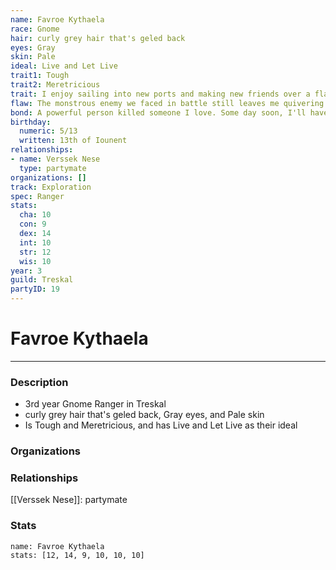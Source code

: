 ```yaml
---
name: Favroe Kythaela
race: Gnome
hair: curly grey hair that's geled back
eyes: Gray
skin: Pale
ideal: Live and Let Live
trait1: Tough
trait2: Meretricious
trait: I enjoy sailing into new ports and making new friends over a flagon of ale.
flaw: The monstrous enemy we faced in battle still leaves me quivering with fear.
bond: A powerful person killed someone I love. Some day soon, I'll have my revenge.
birthday:
  numeric: 5/13
  written: 13th of Iounent
relationships:
- name: Verssek Nese
  type: partymate
organizations: []
track: Exploration
spec: Ranger
stats:
  cha: 10
  con: 9
  dex: 14
  int: 10
  str: 12
  wis: 10
year: 3
guild: Treskal
partyID: 19
---
```

# Favroe Kythaela
---
### Description
- 3rd year Gnome Ranger in Treskal
- curly grey hair that's geled back, Gray eyes, and Pale skin
- Is Tough and Meretricious, and has Live and Let Live as their ideal

### Organizations
### Relationships
[[Verssek Nese]]: partymate
### Stats
```statblock
name: Favroe Kythaela
stats: [12, 14, 9, 10, 10, 10]
```